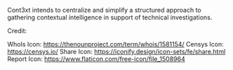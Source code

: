 Cont3xt intends to centralize and simplify a structured approach to gathering contextual intelligence in support of technical investigations.

Credit:

WhoIs Icon: https://thenounproject.com/term/whois/1581154/
Censys Icon: https://censys.io/
Share Icon: https://iconify.design/icon-sets/fe/share.html
Report Icon: https://www.flaticon.com/free-icon/file_1508964
